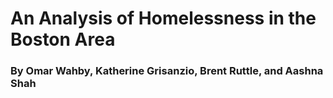 # An Analysis of Homelessness in the Boston Area
### By Omar Wahby, Katherine Grisanzio, Brent Ruttle, and Aashna Shah
